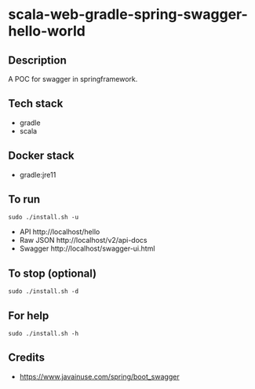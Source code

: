 # scala-web-gradle-spring-swagger-hello-world

## Description
A POC for swagger in springframework.

## Tech stack
- gradle
- scala

## Docker stack
- gradle:jre11

## To run
`sudo ./install.sh -u`
- API http://localhost/hello
- Raw JSON http://localhost/v2/api-docs
- Swagger http://localhost/swagger-ui.html

## To stop (optional)
`sudo ./install.sh -d`

## For help
`sudo ./install.sh -h`

## Credits
- https://www.javainuse.com/spring/boot_swagger
